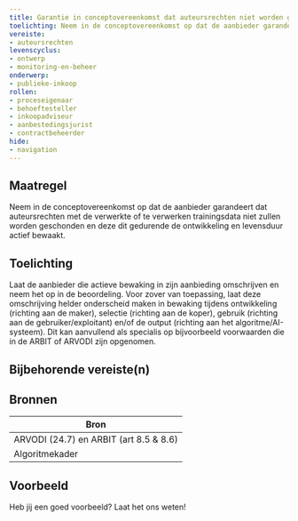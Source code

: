 ```yaml
---
title: Garantie in conceptovereenkomst dat auteursrechten niet worden geschonden met de trainingsdata
toelichting: Neem in de conceptovereenkomst op dat de aanbieder garandeert dat auteursrechten met de verwerkte of te verwerken trainingsdata niet zullen worden geschonden en deze dit gedurende de ontwikkeling en levensduur actief bewaakt. 
vereiste:
- auteursrechten
levenscyclus:
- ontwerp
- monitoring-en-beheer
onderwerp:
- publieke-inkoop
rollen:
- proceseigenaar
- behoeftesteller
- inkoopadviseur
- aanbestedingsjurist
- contractbeheerder
hide:
- navigation
---
```


<!-- tags -->
## Maatregel

Neem in de conceptovereenkomst op dat de aanbieder garandeert dat auteursrechten met de verwerkte of te verwerken trainingsdata niet zullen worden geschonden en deze dit gedurende de ontwikkeling en levensduur actief bewaakt.


## Toelichting

Laat de aanbieder die actieve bewaking in zijn aanbieding omschrijven en neem het op in de beoordeling.
Voor zover van toepassing, laat deze omschrijving helder onderscheid maken in bewaking tijdens ontwikkeling (richting aan de maker), selectie (richting aan de koper), gebruik (richting aan de gebruiker/exploitant) en/of de output (richting aan het algoritme/AI-systeem).
Dit kan aanvullend als specialis op bijvoorbeeld voorwaarden die in de ARBIT of ARVODI zijn opgenomen.


## Bijbehorende vereiste(n)

<!-- list_vereisten_on_maatregelen_page -->

## Bronnen

| Bron                        |
|-----------------------------|
|ARVODI (24.7) en ARBIT (art 8.5 & 8.6)|
|Algoritmekader|

## Voorbeeld

Heb jij een goed voorbeeld? Laat het ons weten!

